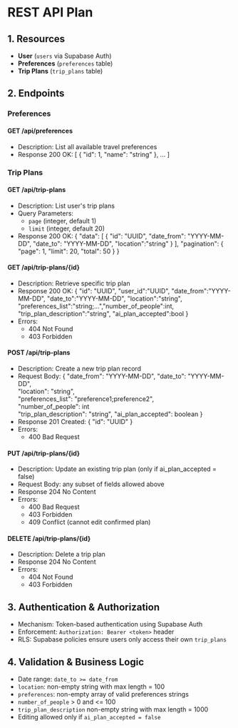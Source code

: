 # REST API Plan

## 1. Resources

- **User** (`users` via Supabase Auth)
- **Preferences** (`preferences` table)
- **Trip Plans** (`trip_plans` table)

## 2. Endpoints

### Preferences

#### GET /api/preferences
- Description: List all available travel preferences
- Response 200 OK:
  [ { "id": 1, "name": "string" }, ... ]

### Trip Plans

#### GET /api/trip-plans
- Description: List user's trip plans
- Query Parameters:
  - `page` (integer, default 1)
  - `limit` (integer, default 20)
- Response 200 OK:
  {
    "data": [
      { "id": "UUID", "date_from": "YYYY-MM-DD", "date_to": "YYYY-MM-DD", "location":"string" }
    ],
    "pagination": { "page": 1, "limit": 20, "total": 50 }
  }

#### GET /api/trip-plans/{id}
- Description: Retrieve specific trip plan
- Response 200 OK:
  { "id": "UUID", "user_id":"UUID", "date_from":"YYYY-MM-DD", "date_to":"YYYY-MM-DD", "location":"string", "preferences_list":"string;...","number_of_people":int, "trip_plan_description":"string", "ai_plan_accepted":bool }
- Errors:
  - 404 Not Found
  - 403 Forbidden

#### POST /api/trip-plans
- Description: Create a new trip plan record
- Request Body:
  {
    "date_from": "YYYY-MM-DD", 
    "date_to": "YYYY-MM-DD",   
    "location": "string",       
    "preferences_list": "preference1;preference2",      
    "number_of_people": int      
    "trip_plan_description": "string",
    "ai_plan_accepted": boolean
  }
- Response 201 Created:
  { "id": "UUID" }
- Errors:
  - 400 Bad Request

#### PUT /api/trip-plans/{id}
- Description: Update an existing trip plan (only if ai_plan_accepted = false)
- Request Body: any subset of fields allowed above
- Response 204 No Content
- Errors:
  - 400 Bad Request
  - 403 Forbidden
  - 409 Conflict (cannot edit confirmed plan)

#### DELETE /api/trip-plans/{id}
- Description: Delete a trip plan
- Response 204 No Content
- Errors:
  - 404 Not Found
  - 403 Forbidden

## 3. Authentication & Authorization

- Mechanism: Token-based authentication using Supabase Auth
- Enforcement: `Authorization: Bearer <token>` header
- RLS: Supabase policies ensure users only access their own `trip_plans`

## 4. Validation & Business Logic

- Date range: `date_to >= date_from`
- `location`: non-empty string with max length = 100
- `preferences`: non-empty array of valid preferences strings
- `number_of_people` > 0 and <= 100
- `trip_plan_description` non-empty string with max length = 1000
- Editing allowed only if `ai_plan_accepted = false`
